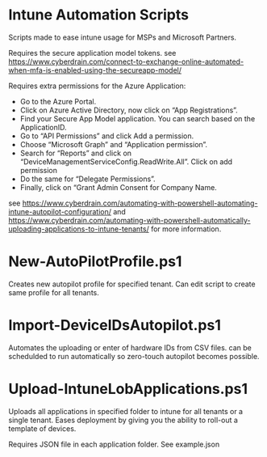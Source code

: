 # Intune Automation Scripts
Scripts made to ease intune usage for MSPs and Microsoft Partners. 

Requires the secure application model tokens. see https://www.cyberdrain.com/connect-to-exchange-online-automated-when-mfa-is-enabled-using-the-secureapp-model/

Requires extra permissions for the Azure Application:

- Go to the Azure Portal.
- Click on Azure Active Directory, now click on “App Registrations”.
- Find your Secure App Model application. You can search based on the ApplicationID.
- Go to “API Permissions” and click Add a permission.
- Choose “Microsoft Graph” and “Application permission”.
- Search for “Reports” and click on “DeviceManagementServiceConfig.ReadWrite.All”. Click on add permission
- Do the same for “Delegate Permissions”.
- Finally, click on “Grant Admin Consent for Company Name.

see https://www.cyberdrain.com/automating-with-powershell-automating-intune-autopilot-configuration/ and https://www.cyberdrain.com/automating-with-powershell-automatically-uploading-applications-to-intune-tenants/ for more information.

# New-AutoPilotProfile.ps1
Creates new autopilot profile for specified tenant. Can edit script to create same profile for all tenants.
# Import-DeviceIDsAutopilot.ps1
Automates the uploading or enter of hardware IDs from CSV files. can be schedulded to run automatically so zero-touch autopilot becomes possible.
# Upload-IntuneLobApplications.ps1
Uploads all applications in specified folder to intune for all tenants or a single tenant. Eases deployment by giving you the ability to roll-out a template of devices.

Requires JSON file in each application folder. See example.json